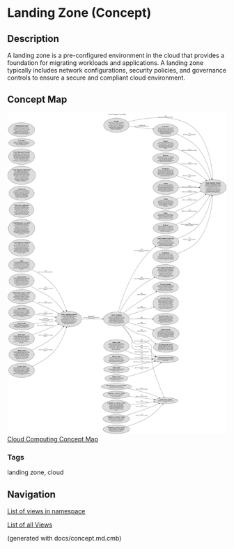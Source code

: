 # Landing Zone (Concept)
## Description
A landing zone is a pre-configured environment in the cloud that provides a foundation for migrating
          workloads and applications. A landing zone typically includes network configurations, security policies,
          and governance controls to ensure a secure and compliant cloud environment.

## Concept Map
![Cloud Computing Concept Map](../../software-development/cloud/concept-view.png)
[Cloud Computing Concept Map](../../software-development/cloud/concept-view.md)

### Tags
landing zone, cloud


## Navigation
[List of views in namespace](./views-in-namespace.md)

[List of all Views](../../views.md)

(generated with docs/concept.md.cmb)
